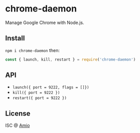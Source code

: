 # chrome-daemon

Manage Google Chrome with Node.js.

## Install

`npm i chrome-daemon` then:

```javascript
const { launch, kill, restart } = require('chrome-daemon')
```

## API

- `launch({ port = 9222, flags = []})`
- `kill({ port = 9222 })`
- `restart({ port = 9222 })`

## License

ISC @ [Amio](https://github.com/amio)
